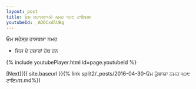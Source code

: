 ```yaml
---
layout: post
title: ਓਮ ਸਹਾਸਰਾਪਦੇ ਨਮਹ ੧੦੮ ਟਾਇਮਸ
youtubeId: _ADDCxdlUBg
---
```

 
 
 ਓਮ ਸਹੰਸ੍ਰ ਹਾਸਥਯਾ ਨਮਹ  
 
 -  ਜਿਸ ਦੇ ਹਜ਼ਾਰਾਂ ਹੱਥ ਹਨ 
 
  
 
  
 
 
 
 
 
 


{% include youtubePlayer.html id=page.youtubeId %}
 
[Next]({{ site.baseurl }}{% link  split2/_posts/2016-04-30-ਓਮ ਕੁੰਭਾਯਾ ਨਮਹ ੧੦੮ ਟਾਇਮਸ.md%})
 
